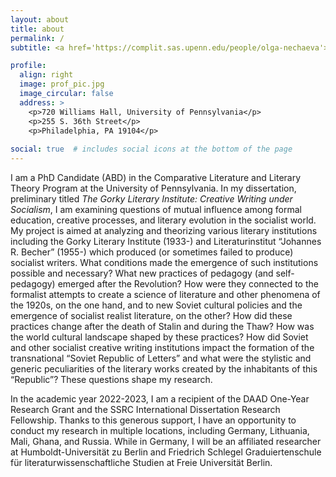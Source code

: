 ```yaml
---
layout: about
title: about
permalink: /
subtitle: <a href='https://complit.sas.upenn.edu/people/olga-nechaeva'>CompLit</a>. <a href='https://rees.sas.upenn.edu/people/olga-nechaeva'>REEES</a>. <a href='https://pricelab.sas.upenn.edu/fellows/nechaeva-olga'>PriceLab</a>.

profile:
  align: right
  image: prof_pic.jpg
  image_circular: false
  address: >
    <p>720 Williams Hall, University of Pennsylvania</p>
    <p>255 S. 36th Street</p>
    <p>Philadelphia, PA 19104</p>
    
social: true  # includes social icons at the bottom of the page
---
```


I am a PhD Candidate (ABD) in the Comparative Literature and Literary Theory Program at the University of Pennsylvania. In my dissertation, preliminary titled *The Gorky Literary Institute: Creative Writing under Socialism*, I am examining questions of mutual influence among formal education, creative processes, and literary evolution in the socialist world. My project is aimed at analyzing and theorizing various literary institutions including the Gorky Literary Institute (1933-) and Literaturinstitut “Johannes R. Becher” (1955-) which produced (or sometimes failed to produce) socialist writers. What conditions made the emergence of such institutions possible and necessary? What new practices of pedagogy (and self-pedagogy) emerged after the Revolution? How were they connected to the formalist attempts to create a science of literature and other phenomena of the 1920s, on the one hand, and to new Soviet cultural policies and the emergence of socialist realist literature, on the other? How did these practices change after the death of Stalin and during the Thaw? How was the world cultural landscape shaped by these practices? How did Soviet and other socialist creative writing institutions impact the formation of the transnational “Soviet Republic of Letters” and what were the stylistic and generic peculiarities of the literary works created by the inhabitants of this “Republic”? These questions shape my research.

In the academic year 2022-2023, I am a recipient of the DAAD One-Year Research Grant and the SSRC International Dissertation Research Fellowship. Thanks to this generous support, I have an opportunity to conduct my research in multiple locations, including Germany, Lithuania, Mali, Ghana, and Russia. While in Germany, I will be an affiliated researcher at Humboldt-Universität zu Berlin and Friedrich Schlegel Graduiertenschule für literaturwissenschaftliche Studien at Freie Universität Berlin.

[//]: <Put your address / P.O. box / other info right below your picture. You can also disable any these elements by editing `profile` property of the YAML header of your `_pages/about.md`. Edit `_bibliography/papers.bib` and Jekyll will render your [publications page](/al-folio/publications/) automatically.>
